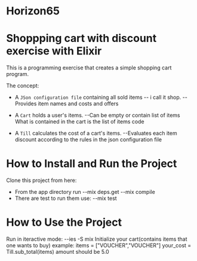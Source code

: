 # Horizon65

# Shoppping cart with discount exercise with Elixir

This is a programming exercise that creates a simple shopping cart program.

The concept:

* A `JSon configuration file` containing all sold items -- i call it shop.
    --Provides item names and costs and offers

* A `Cart` holds a user's items.
    --Can be empty or contain list of items
      What is contained in the cart is the list of items code

* A `Till` calculates the cost of a cart's items.
   --Evaluates each item discount according to the rules in the json configuration file

# How to Install and Run the Project

Clone this project from here: 
* From the app directory run 
  --mix deps.get
  --mix compile
* There are test to run them use:
  --mix test

# How to Use the Project
Run in iteractive mode:
   --ies -S mix
   Initialize your cart(contains items that one wants to buy)
   example: items = ["VOUCHER","VOUCHER"]
    your_cost = Till.sub_total(items)
     amount should be 5.0


    




